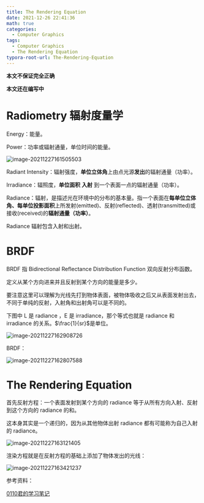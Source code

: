 ```yaml
---
title: The Rendering Equation
date: 2021-12-26 22:41:36
math: true 
categories: 
  - Computer Graphics 
tags: 
  - Computer Graphics 
  - The Rendering Equation
typora-root-url: The-Rendering-Equation
---
```


**本文不保证完全正确**

**本文还在编写中**

# Radiometry 辐射度量学

Energy：能量。

Power：功率或辐射通量，单位时间的能量。

![image-20211227161505503](image-20211227161505503.png)

Radiant Intensity：辐射强度，**单位立体角**上由点光源**发出**的辐射通量（功率）。

Irradiance：辐照度，**单位面积** **入射** 到一个表面一点的辐射通量（功率）。

Radiance：辐射，是描述光在环境中的分布的基本量。指一个表面在**每单位立体角、每单位投影面积**上所发射(emitted)、反射(reflected)、透射(transmitted)或接收(received)的**辐射通量（功率）**。

Radiance 辐射包含入射和出射。



# BRDF

BRDF 指 Bidirectional Reflectance Distribution Function 双向反射分布函数。

定义从某个方向进来并且反射到某个方向的能量是多少。

要注意这里可以理解为光线先打到物体表面，被物体吸收之后又从表面发射出去，不同于单纯的反射，入射角和出射角可以是不同的。

下图中 L 是 radiance ，E 是 irradiance，那个等式也就是 radiance 和 irradiance 的关系。$\frac{1}{sr}$​ 是单位。

![image-20211227162908726](image-20211227162908726.png)

BRDF：

![image-20211227162807588](image-20211227162807588.png)



# The Rendering Equation

首先反射方程：一个表面发射到某个方向的 radiance 等于从所有方向入射、反射到这个方向的 radiance 的和。

这本身其实是一个递归的，因为从其他物体出射 radiance 都有可能称为自己入射的 radiance。

![image-20211227163121405](image-20211227163121405.png)

渲染方程就是在反射方程的基础上添加了物体发出的光线：

![image-20211227163421237](image-20211227163421237.png)







参考资料：

[0110君的学习笔记](https://zhuanlan.zhihu.com/p/139468429)

